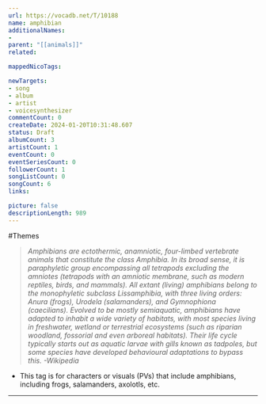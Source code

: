 ```yaml
---
url: https://vocadb.net/T/10188
name: amphibian
additionalNames: 
- 
parent: "[[animals]]"
related:

mappedNicoTags:

newTargets:
- song
- album
- artist
- voicesynthesizer
commentCount: 0
createDate: 2024-01-20T10:31:48.607
status: Draft
albumCount: 3
artistCount: 1
eventCount: 0
eventSeriesCount: 0
followerCount: 1
songListCount: 0
songCount: 6
links: 

picture: false
descriptionLength: 989
---
```


#Themes

>*Amphibians are ectothermic, anamniotic, four-limbed vertebrate animals that constitute the class Amphibia. In its broad sense, it is paraphyletic group encompassing all tetrapods excluding the amniotes (tetrapods with an amniotic membrane, such as modern reptiles, birds, and mammals). All extant (living) amphibians belong to the monophyletic subclass Lissamphibia, with three living orders: Anura (frogs), Urodela (salamanders), and Gymnophiona (caecilians). Evolved to be mostly semiaquatic, amphibians have adapted to inhabit a wide variety of habitats, with most species living in freshwater, wetland or terrestrial ecosystems (such as riparian woodland, fossorial and even arboreal habitats). Their life cycle typically starts out as aquatic larvae with gills known as tadpoles, but some species have developed behavioural adaptations to bypass this.*
*-Wikipedia*

- This tag is for characters or visuals (PVs) that include amphibians, including frogs, salamanders, axolotls, etc.

---

